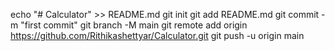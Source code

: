echo "# Calculator" >> README.md
git init
git add README.md
git commit -m "first commit"
git branch -M main
git remote add origin https://github.com/Rithikashettyar/Calculator.git
git push -u origin main
